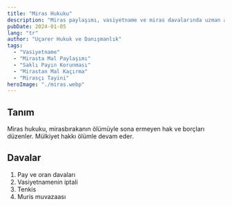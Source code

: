 ```yaml
---
title: "Miras Hukuku"
description: "Miras paylaşımı, vasiyetname ve miras davalarında uzman avukatlık hizmetleri."
pubDate: 2024-01-05
lang: "tr"
author: "Uçarer Hukuk ve Danışmanlık"
tags:
  - "Vasiyetname"
  - "Mirasta Mal Paylaşımı"
  - "Saklı Payın Korunması"
  - "Mirastan Mal Kaçırma"
  - "Mirasçı Tayini"
heroImage: "./miras.webp"
---
```


## Tanım
Miras hukuku, mirasbırakanın ölümüyle sona ermeyen hak ve borçları düzenler. Mülkiyet hakkı ölümle devam eder.

## Davalar
<ol>
  <li>Pay ve oran davaları</li>
  <li>Vasiyetnamenin iptali</li>
  <li>Tenkis</li>
  <li>Muris muvazaası</li>
</ol>